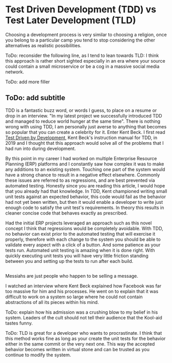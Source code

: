 # Test Driven Development (TDD) vs Test Later Development (TLD)
Choosing a development process is very similar to choosing a religion, once you belong to a particular camp you tend to stop considering the other alternatives as realistic possibilities. 


ToDo: reconsider the following line, as I tend to lean towards TLD: I think this approach is rather short sighted especially in an era where your source could contain a small microservice or be a cog in a massive social media network. 

ToDo: add more filler

## ToDo: add subtitle
TDD is a fantastic buzz word, or words I guess, to place on a resume or drop in an interview. "In my latest project we successfully introduced TDD and managed to reduce world hunger at the same time". There is nothing wrong with using TDD, I am personally just averse to anything that becomes so popular that you can create a celebrity for it. Enter Kent Beck. I first read [Test Driven by Development](https://www.amazon.com/Test-Driven-Development-Kent-Beck/dp/0321146530), Kent Beck's instruction manual for TDD, in 2019 and I thought that this approach would solve all of the problems that I had run into during development. 

By this point in my career I had worked on multiple Enterprise Resource Planning (ERP) platforms and I constantly saw how complex it was to make any additions to an existing system. Touching one part of the system would have a strong chance to result in a negative effect elsewhere. Commonly these issues are referred to as regressions, and are best prevented via automated testing. Honestly since you are reading this article, I would hope that you already had that knowledge. In TDD, Kent championed writing small unit tests against an expected behavior, this code would fail as the behavior had not yet been written, but then it would enable a developer to write just enough code to satisfy the unit test's requirements. In theory this results in cleaner concise code that behaves exactly as prescribed.

Had the initial ERP projects leveraged an approach such as this novel concept I think that regressions would be completely avoidable. With TDD, no behavior can exist prior to the automated testing that will exercise it properly, therefore with each change to the system you should be able to validate every aspect with a click of a button. And some patience as your tests run. Automated unit testing is amazing when it is done right. With quickly executing unit tests you will have very little friction standing between you and setting up the tests to run after each build.

## 
Messiahs are just people who happen to be selling a message. 

I watched an interview where Kent Beck explained how Facebook was far too massive for him and his processes. He went on to explain that it was difficult to work on a system so large where he could not contain abstractions of all its pieces within his mind.

ToDo: explain how his admission was a crushing blow to my belief in his system. Leaders of the cult should not tell their audience that the Kool-aid tastes funny.


ToDo: TLD is great for a developer who wants to procrastinate. I think that this method works fine as long as your create the unit tests for the behavior either in the same commit or the very next one. This way the accepted behavior becomes written in virtual stone and can be trusted as you continue to modify the system.